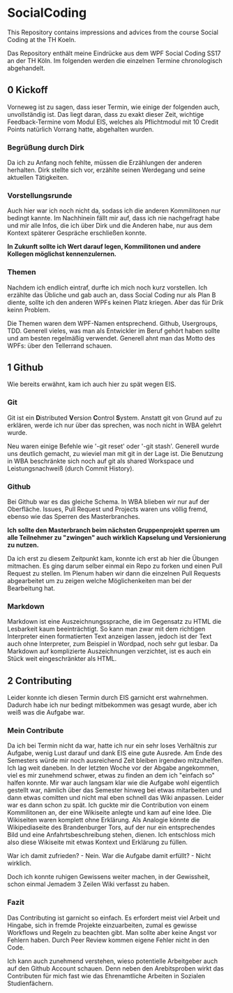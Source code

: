 # SocialCoding
This Repository contains impressions and advices from the course Social Coding at the TH Koeln.

Das Repository enthält meine Eindrücke aus dem WPF Social Coding SS17 an der TH Köln.
Im folgenden werden die einzelnen Termine chronologisch abgehandelt.

## 0 Kickoff
Vorneweg ist zu sagen, dass ieser Termin, wie einige der folgenden auch, unvollständig ist. Das liegt daran, dass zu exakt dieser Zeit,
wichtige Feedback-Termine vom Modul EIS, welches als Pflichtmodul mit 10 Credit Points natürlich Vorrang hatte, abgehalten wurden.

### Begrüßung durch Dirk
Da ich zu Anfang noch fehlte, müssen die Erzählungen der anderen herhalten. Dirk stellte sich vor, erzählte seinen Werdegang
und seine aktuellen Tätigkeiten.

### Vorstellungsrunde
Auch hier war ich noch nicht da, sodass ich die anderen Kommilitonen nur bedingt kannte. Im Nachhinein fällt mir auf,
dass ich nie nachgefragt habe und mir alle Infos, die ich über Dirk und die Anderen habe, nur aus dem Kontext späterer
Gespräche erschließen konnte.

**In Zukunft sollte ich Wert darauf legen, Kommilitonen und andere Kollegen möglichst kennenzulernen.**

### Themen
Nachdem ich endlich eintraf, durfte ich mich noch kurz vorstellen. Ich erzählte das Übliche und gab auch an, dass Social Coding nur als
Plan B diente, sollte ich den anderen WPFs keinen Platz kriegen. Aber das für Drik keinn Problem.

Die Themen waren dem WPF-Namen entsprechend. Github, Usergroups, TDD. Generell vieles, was man als Entwickler im Beruf gehört haben sollte
und am besten regelmäßig verwendet. Generell ahnt man das Motto des WPFs: über den Tellerrand schauen.

## 1 Github
Wie bereits erwähnt, kam ich auch hier zu spät wegen EIS.

### Git
Git ist ein **D**istributed **V**ersion **C**ontrol **S**ystem. Anstatt git von Grund auf zu erklären, werde ich nur über
das sprechen, was noch nicht in WBA gelehrt wurde.

Neu waren einige Befehle wie '-git reset' oder '-git stash'. Generell wurde uns deutlich gemacht, zu wieviel man mit git in der Lage ist. Die Benutzung in WBA beschränkte sich noch auf git als shared Workspace und Leistungsnachweiß (durch Commit History).

### Github
Bei Github war es das gleiche Schema. In WBA blieben wir nur auf der Oberfläche. Issues, Pull Request und Projects waren uns völlig
fremd, ebenso wie das Sperren des Masterbranches.

**Ich sollte den Masterbranch beim nächsten Gruppenprojekt sperren um alle Teilnehmer zu "zwingen" auch wirklich Kapselung und
Versionierung zu nutzen.**

Da ich erst zu diesem Zeitpunkt kam, konnte ich erst ab hier die Übungen mitmachen. Es ging darum selber einmal ein Repo zu forken und
einen Pull Request zu stellen. Im Plenum haben wir dann die einzelnen Pull Requests abgearbeitet um zu zeigen welche Möglichenkeiten
man bei der Bearbeitung hat.

### Markdown
Markdown ist eine Auszeichnungssprache, die im Gegensatz zu HTML die Lesbarkeit kaum beeinträchtigt. So kann man zwar mit dem richtigen
Interpreter einen formatierten Text anzeigen lassen, jedoch ist der Text auch ohne Interpreter, zum Beispiel in Wordpad, noch sehr
gut lesbar. Da Markdown auf komplizierte Auszeichnungen verzichtet, ist es auch ein Stück weit eingeschränkter als HTML.

## 2 Contributing
Leider konnte ich diesen Termin durch EIS garnicht erst wahrnehmen. Dadurch habe ich nur bedingt mitbekommen was gesagt wurde, aber
ich weiß was die Aufgabe war.

### Mein Contribute
Da ich bei Termin nicht da war, hatte ich nur ein sehr loses Verhältnis zur Aufgabe, wenig Lust darauf und dank EIS eine gute
Ausrede. Am Ende des Semesters würde mir noch ausreichend Zeit bleiben irgendwo mitzuhelfen. Ich lag weit daneben.
In der letzten Woche vor der Abgabe angekommen, viel es mir zunehmend schwer, etwas zu finden an dem ich "einfach so" halfen konnte.
Mir war auch langsam klar wie die Aufgabe wohl eigentlich gestellt war, nämlich über das Semester hinweg bei etwas mitarbeiten und dann
etwas comitten und nicht mal eben schnell das Wiki anpassen. Leider war es dann schon zu spät. Ich guckte mir die Contribution von
einem Kommilitonen an, der eine Wikiseite anlegte und kam auf eine Idee. Die Wikiseiten waren komplett ohne Erklärung. Als Analogie
könnte die Wikipediaseite des Brandenburger Tors, auf der nur ein entsprechendes Bild und eine Anfahrtsbeschreibung stehen, dienen.
Ich entschloss mich also diese Wikiseite mit etwas Kontext und Erklärung zu füllen.

War ich damit zufrieden? - Nein.
War die Aufgabe damit erfüllt? - Nicht wirklich.

Doch ich konnte ruhigen Gewissens weiter machen, in der Gewissheit, schon einmal Jemadem 3 Zeilen Wiki verfasst zu haben.

### Fazit
Das Contributing ist garnicht so einfach. Es erfordert meist viel Arbeit und Hingabe, sich in fremde Projekte einzuarbeiten, zumal es
gewisse Workflows und Regeln zu beachten gibt. Man sollte aber keine Angst vor Fehlern haben. Durch Peer Review kommen eigene Fehler
nicht in den Code.

Ich kann auch zunehmend verstehen, wieso potentielle Arbeitgeber auch auf den Github Account schauen. Denn neben den Arebitsproben
wirkt das Contributen für mich fast wie das Ehrenamtliche Arbeiten in Sozialen Studienfächern.



